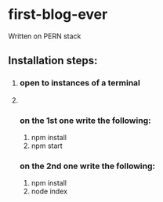 # first-blog-ever

Written on PERN stack

<h2>Installation steps:</h2>
<ol>
<li>
<h3>open to instances of a terminal</h3>
</li>
<li>&nbsp;
<h3>on the 1st one write the following:</h3>
<ol><li>npm install</li>
<li>npm start</li>
</ol>

<h3>on the 2nd one write the following:</h3>
<ol>
<li>
npm install</li>
<li>node index</li>
</ol>
</li>
</ol>
